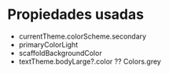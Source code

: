 # Propiedades usadas 



* currentTheme.colorScheme.secondary
* primaryColorLight
* scaffoldBackgroundColor
* textTheme.bodyLarge?.color ?? Colors.grey